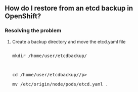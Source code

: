 <h2>How do I restore from an etcd backup in OpenShift?</h2>

<h3>Resolving the problem</h3>
<ol>
  <li>Create a backup directory and move the etcd.yaml file</li>
  <pre><p>mkdir /home/user/etcdbackup/</p>
<p>cd /home/user/etcdbackup//p>
<p>mv /etc/origin/node/pods/etcd.yaml . </p></pre>
</ol>

